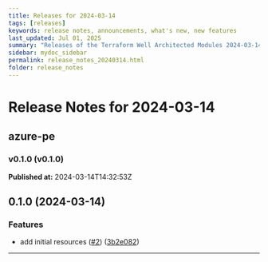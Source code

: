 ```yaml
---
title: Releases for 2024-03-14
tags: [releases]
keywords: release notes, announcements, what's new, new features
last_updated: Jul 01, 2025
summary: "Releases of the Terraform Well Architected Modules 2024-03-14"
sidebar: mydoc_sidebar
permalink: release_notes_20240314.html
folder: release_notes
---
```


# Release Notes for 2024-03-14

## azure-pe
### v0.1.0 (v0.1.0)
**Published at:** 2024-03-14T14:32:53Z

## 0.1.0 (2024-03-14)


### Features

* add initial resources ([#2](https://github.com/CloudNationHQ/terraform-azure-pe/issues/2)) ([3b2e082](https://github.com/CloudNationHQ/terraform-azure-pe/commit/3b2e0823bf64b0a32df98e84775b0c14864c7d86))

---

